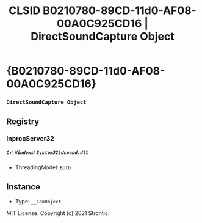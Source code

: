﻿---
title: "CLSID B0210780-89CD-11d0-AF08-00A0C925CD16 | DirectSoundCapture Object"
excerpt: What is COM-Object CLSID B0210780-89CD-11d0-AF08-00A0C925CD16?
---

# {B0210780-89CD-11d0-AF08-00A0C925CD16}

### `DirectSoundCapture Object`

## Registry


### InprocServer32

##### `C:\Windows\System32\dsound.dll`
* ThreadingModel: `Both`

## Instance

* Type: `__ComObject`

MIT License. Copyright (c) 2021 Strontic.


